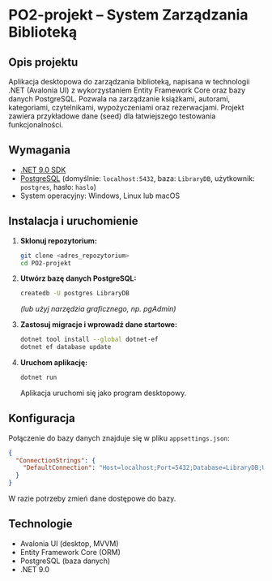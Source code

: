 # PO2-projekt – System Zarządzania Biblioteką

## Opis projektu

Aplikacja desktopowa do zarządzania biblioteką, napisana w technologii .NET (Avalonia UI) z wykorzystaniem Entity Framework Core oraz bazy danych PostgreSQL. Pozwala na zarządzanie książkami, autorami, kategoriami, czytelnikami, wypożyczeniami oraz rezerwacjami. Projekt zawiera przykładowe dane (seed) dla łatwiejszego testowania funkcjonalności.

## Wymagania

- [.NET 9.0 SDK](https://dotnet.microsoft.com/en-us/download/dotnet/9.0)
- [PostgreSQL](https://www.postgresql.org/) (domyślnie: `localhost:5432`, baza: `LibraryDB`, użytkownik: `postgres`, hasło: `haslo`)
- System operacyjny: Windows, Linux lub macOS

## Instalacja i uruchomienie

1. **Sklonuj repozytorium:**
   ```bash
   git clone <adres_repozytorium>
   cd PO2-projekt
   ```

2. **Utwórz bazę danych PostgreSQL:**
   ```bash
   createdb -U postgres LibraryDB
   ```
   *(lub użyj narzędzia graficznego, np. pgAdmin)*

3. **Zastosuj migracje i wprowadź dane startowe:**
   ```bash
   dotnet tool install --global dotnet-ef
   dotnet ef database update
   ```

4. **Uruchom aplikację:**
   ```bash
   dotnet run
   ```

   Aplikacja uruchomi się jako program desktopowy.

## Konfiguracja

Połączenie do bazy danych znajduje się w pliku `appsettings.json`:
```json
{
  "ConnectionStrings": {
    "DefaultConnection": "Host=localhost;Port=5432;Database=LibraryDB;Username=postgres;Password=Dabrowski08"
  }
}
```
W razie potrzeby zmień dane dostępowe do bazy.

## Technologie

- Avalonia UI (desktop, MVVM)
- Entity Framework Core (ORM)
- PostgreSQL (baza danych)
- .NET 9.0 